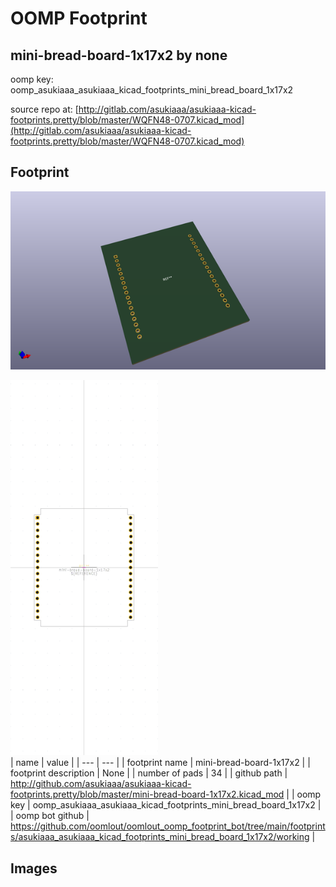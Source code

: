 # OOMP Footprint  
## mini-bread-board-1x17x2  by none  
  
oomp key: oomp_asukiaaa_asukiaaa_kicad_footprints_mini_bread_board_1x17x2  
  
source repo at: [http://gitlab.com/asukiaaa/asukiaaa-kicad-footprints.pretty/blob/master/WQFN48-0707.kicad_mod](http://gitlab.com/asukiaaa/asukiaaa-kicad-footprints.pretty/blob/master/WQFN48-0707.kicad_mod)  
## Footprint  
  
[![working_kicad_pcb_3d.png](working_kicad_pcb_3d_600.png)](working_kicad_pcb_3d.png)  
  
[![working.png](working_600.png)](working.png)  
| name | value | 
| --- | --- | 
| footprint name | mini-bread-board-1x17x2 | 
| footprint description | None | 
| number of pads | 34 | 
| github path | http://github.com/asukiaaa/asukiaaa-kicad-footprints.pretty/blob/master/mini-bread-board-1x17x2.kicad_mod | 
| oomp key | oomp_asukiaaa_asukiaaa_kicad_footprints_mini_bread_board_1x17x2 | 
| oomp bot github | https://github.com/oomlout/oomlout_oomp_footprint_bot/tree/main/footprints/asukiaaa_asukiaaa_kicad_footprints_mini_bread_board_1x17x2/working | 
## Images  
